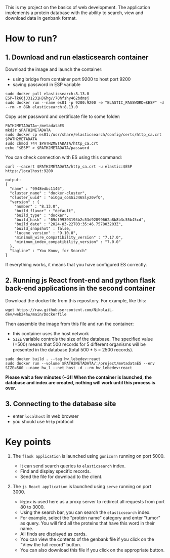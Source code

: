 This is my project on the basics of web development.
The application implements a protein database with the ability to search,
view and download data in genbank format.

# How to run?
## 1. Download and run elasticsearch container

Download the image and launch the container:
* using bridge from container port 9200 to host port 9200
* saving password in ESP variable
```
sudo docker pull elasticsearch:8.13.0
ESP=lk66jJ31231HJGhg//70hfshy462bdmsj
sudo docker run --name es01 -p 9200:9200 -e "ELASTIC_PASSWORD=$ESP" -d --rm -m 8Gb elasticsearch:8.13.0
```
Copy user password and certificate file to some folder:
```
PATH2METADATA=~/metadataES
mkdir $PATH2METADATA
sudo docker cp es01:/usr/share/elasticsearch/config/certs/http_ca.crt $PATH2METADATA
sudo chmod 744 $PATH2METADATA/http_ca.crt
echo "$ESP" > $PATH2METADATA/password
```
You can check connection with ES using this command:
```
curl --cacert $PATH2METADATA/http_ca.crt -u elastic:$ESP https:/localhost:9200
```
```
output:
{
  "name" : "9948edbc1146",
  "cluster_name" : "docker-cluster",
  "cluster_uuid" : "oiOgu_coSGiJ46Sly20vfQ",
  "version" : {
    "number" : "8.13.0",
    "build_flavor" : "default",
    "build_type" : "docker",
    "build_hash" : "09df99393193b2c53d92899662a8b8b3c55b45cd",
    "build_date" : "2024-03-22T03:35:46.757803203Z",
    "build_snapshot" : false,
    "lucene_version" : "9.10.0",
    "minimum_wire_compatibility_version" : "7.17.0",
    "minimum_index_compatibility_version" : "7.0.0"
  },
  "tagline" : "You Know, for Search"
}
```
If everything works, it means that you have configured ES correctly.

## 2. Running js React front-end and python flask back-end applications in the second container
Download the dockerfile from this repository.  For example, like this:
```
wget https://raw.githubusercontent.com/NikolaiL-dev/web24hw/main/Dockerfile
```
Then assemble the image from this file and run the container:
* this container uses the host network
* `SIZE` variable controls the size of the database. 
The specified value (=500) means that 500 records for 5 different 
organisms will be presented in the database (total 500 * 5 = 2500 records).
```
sudo docker build . --tag hw_lebedev:react
sudo docker run --volume $PATH2METADATA/:/project/metadataES --env SIZE=500 --name hw_l --net host -d --rm hw_lebedev:react
```
**Please wait a few minutes (~3)! When the container is launched, the database and
index are created, nothing will work until this process is over.**

## 3. Connecting to the database site
* enter `localhost` in web browser
* you should use `http` protocol

# Key points
1. The `flask application` is launched using `gunicorn` running on port 5000.
    * It can send search queries to `elasticsearch` index.
    * Find and display specific records.
    * Send the file for download to the client.
   

2. The `js React application` is launched using `serve` running on port 3000.
    * `Nginx` is used here as a proxy server to redirect all requests from port 80 to 3000.
    *  Using the search bar, you can search the `elasticsearch` index.
      * For example, select the "protein name" category and enter "tumor" as query. 
        You will find all the proteins that have this word in their name.
      * All finds are displayed as cards.
      * You can view the contents of the genbank file if you click on the "View the full record" button.
      * You can also download this file if you click on the appropriate button.






